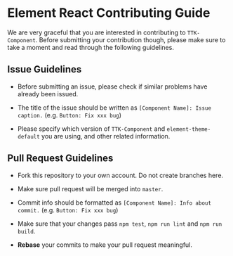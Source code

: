# Element React Contributing Guide

We are very graceful that you are interested in contributing to `TTK-Component`. Before submitting your contribution though, please make sure to take a moment and read through the following guidelines.

## Issue Guidelines

- Before submitting an issue, please check if similar problems have already been issued.

- The title of the issue should be written as `[Component Name]: Issue caption.` (e.g. `Button: Fix xxx bug`)

- Please specify which version of `TTK-Component` and `element-theme-default` you are using, and other related information.

## Pull Request Guidelines

- Fork this repository to your own account. Do not create branches here.

- Make sure pull request will be merged into `master`.

- Commit info should be formatted as `[Component Name]: Info about commit.` (e.g. `Button: Fix xxx bug`)

- Make sure that your changes pass `npm test`, `npm run lint` and `npm run build`.

- **Rebase** your commits to make your pull request meaningful.
